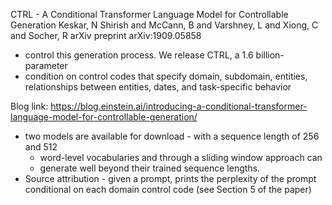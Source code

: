 CTRL - A Conditional Transformer Language Model for Controllable Generation
Keskar, N Shirish and McCann, B and Varshney, L and Xiong, C and Socher, R
arXiv preprint arXiv:1909.05858

* control this generation process. We release CTRL, a 1.6 billion-parameter
* condition on control codes that specify domain, subdomain, entities,
  relationships between entities, dates, and task-specific behavior

Blog link:
https://blog.einstein.ai/introducing-a-conditional-transformer-language-model-for-controllable-generation/


* two models are available for download - with a sequence length of 256 and 512
  * word-level vocabularies and through a sliding window approach can 
  * generate well beyond their trained sequence lengths.
* Source attribution - given a prompt, prints the perplexity of the prompt
  conditional on each domain control code (see Section 5 of the paper)
